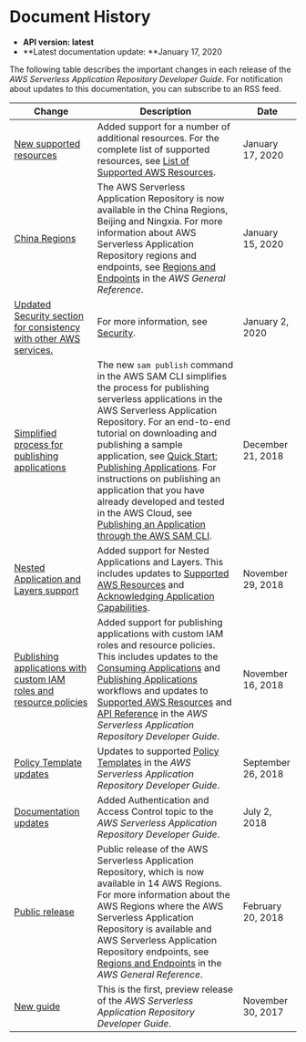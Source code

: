 # Document History<a name="doc-history"></a>
+ **API version: latest**
+ **Latest documentation update: **January 17, 2020

The following table describes the important changes in each release of the *AWS Serverless Application Repository Developer Guide*\. For notification about updates to this documentation, you can subscribe to an RSS feed\.

| Change | Description | Date | 
| --- |--- |--- |
| [New supported resources](#doc-history) | Added support for a number of additional resources\. For the complete list of supported resources, see [List of Supported AWS Resources](https://docs.aws.amazon.com/serverlessrepo/latest/devguide/list-supported-resources.html)\. | January 17, 2020 | 
| [China Regions](#doc-history) | The AWS Serverless Application Repository is now available in the China Regions, Beijing and Ningxia\. For more information about AWS Serverless Application Repository regions and endpoints, see [Regions and Endpoints](https://docs.aws.amazon.com/general/latest/gr/rande.html) in the *AWS General Reference*\. | January 15, 2020 | 
| [Updated Security section for consistency with other AWS services\.](#doc-history) | For more information, see [Security](https://docs.aws.amazon.com/serverlessrepo/latest/devguide/security.html)\. | January 2, 2020 | 
| [Simplified process for publishing applications](#doc-history) | The new `sam publish` command in the AWS SAM CLI simplifies the process for publishing serverless applications in the AWS Serverless Application Repository\. For an end\-to\-end tutorial on downloading and publishing a sample application, see [Quick Start: Publishing Applications](https://docs.aws.amazon.com/serverlessrepo/latest/devguide/serverlessrepo-quick-start.html)\. For instructions on publishing an application that you have already developed and tested in the AWS Cloud, see [Publishing an Application through the AWS SAM CLI](https://docs.aws.amazon.com/serverlessrepo/latest/devguide/serverless-app-publishing-applications.html#publishing-application-through-cli)\. | December 21, 2018 | 
| [Nested Application and Layers support](#doc-history) | Added support for Nested Applications and Layers\. This includes updates to [Supported AWS Resources](https://docs.aws.amazon.com/serverlessrepo/latest/devguide/using-aws-sam.html#supported-resources-for-serverlessrepo) and [Acknowledging Application Capabilities](https://docs.aws.amazon.com/serverlessrepo/latest/devguide/acknowledging-application-capabilities.html)\. | November 29, 2018 | 
| [Publishing applications with custom IAM roles and resource policies](#doc-history) | Added support for publishing applications with custom IAM roles and resource policies\. This includes updates to the [Consuming Applications](https://docs.aws.amazon.com/serverlessrepo/latest/devguide/serverlessrepo-consuming-applications.html) and [Publishing Applications](https://docs.aws.amazon.com/serverlessrepo/latest/devguide/serverlessrepo-publishing-applications.html) workflows and updates to [Supported AWS Resources](https://docs.aws.amazon.com/serverlessrepo/latest/devguide/using-aws-sam.html#supported-resources-for-serverlessrepo) and [API Reference](https://docs.aws.amazon.com/serverlessrepo/latest/devguide/resources.html) in the *AWS Serverless Application Repository Developer Guide*\. | November 16, 2018 | 
| [Policy Template updates](#doc-history) | Updates to supported [ Policy Templates](https://docs.aws.amazon.com/serverlessrepo/latest/devguide/using-aws-sam.html#serverlessrepo-policy-templates) in the *AWS Serverless Application Repository Developer Guide*\. | September 26, 2018 | 
| [Documentation updates](#doc-history) | Added Authentication and Access Control topic to the *AWS Serverless Application Repository Developer Guide*\. | July 2, 2018 | 
| [Public release](#doc-history) | Public release of the AWS Serverless Application Repository, which is now available in 14 AWS Regions\. For more information about the AWS Regions where the AWS Serverless Application Repository is available and AWS Serverless Application Repository endpoints, see [Regions and Endpoints](https://docs.aws.amazon.com/general/latest/gr/rande.html#serverlessrepo_region) in the *AWS General Reference*\. | February 20, 2018 | 
| [New guide](#doc-history) | This is the first, preview release of the *AWS Serverless Application Repository Developer Guide*\. | November 30, 2017 | 